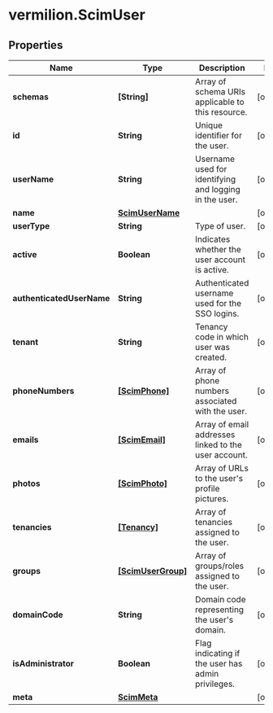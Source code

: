 # vermilion.ScimUser

## Properties

Name | Type | Description | Notes
------------ | ------------- | ------------- | -------------
**schemas** | **[String]** | Array of schema URIs applicable to this resource. | [optional] 
**id** | **String** | Unique identifier for the user. | [optional] 
**userName** | **String** | Username used for identifying and logging in the user. | [optional] 
**name** | [**ScimUserName**](ScimUserName.md) |  | [optional] 
**userType** | **String** | Type of user. | [optional] 
**active** | **Boolean** | Indicates whether the user account is active. | [optional] 
**authenticatedUserName** | **String** | Authenticated username used for the SSO logins. | [optional] 
**tenant** | **String** | Tenancy code in which user was created. | [optional] 
**phoneNumbers** | [**[ScimPhone]**](ScimPhone.md) | Array of phone numbers associated with the user. | [optional] 
**emails** | [**[ScimEmail]**](ScimEmail.md) | Array of email addresses linked to the user account. | [optional] 
**photos** | [**[ScimPhoto]**](ScimPhoto.md) | Array of URLs to the user&#39;s profile pictures. | [optional] 
**tenancies** | [**[Tenancy]**](Tenancy.md) | Array of tenancies assigned to the user. | [optional] 
**groups** | [**[ScimUserGroup]**](ScimUserGroup.md) | Array of groups/roles assigned to the user. | [optional] 
**domainCode** | **String** | Domain code representing the user&#39;s domain. | [optional] 
**isAdministrator** | **Boolean** | Flag indicating if the user has admin privileges. | [optional] 
**meta** | [**ScimMeta**](ScimMeta.md) |  | [optional] 


